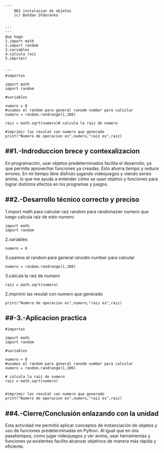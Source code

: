 ```
'''
    002 instalasion de objetos
    (c) Bohdan SYdorenko
    

'''
'''
Que hago
1.import math
2.import random
3.variables
4.calcula raiz
5.imprimir 


'''
#importas

import math
import random

#variables

numero = 0
#usamos el random para general ranodm number para calcular 
numero = random.randrange(1,100) 

raiz = math.sqrt(numero)# calcula la raiz de numero 

#imprimir las resulat con numero que generado
print("Numero de operacion es",numero,"raiz es",raiz)
```

##1.-Indroduccion brece y contexalizacion
---

En programación, usar objetos predeterminados facilita el desarrollo, ya que permite aprovechar funciones ya creadas. Esto ahorra tiempo y reduce errores.
En mi tiempo libre disfruto jugando videojuegos y viendo series anime, lo que me ayuda a entender cómo se usan objetos y funciones para lograr distintos efectos en los programas y juegos.


##2.-Desarrollo técnico correcto y preciso
---
1.import math para calcular raiz
  random para randomazier numero que luego calcula raiz de esto numero   
```
import math
import random
```

2.variables 
```
numero = 0    
```
3.usamos el random para general ranodm number para calcular 
```
numero = random.randrange(1,100) 
```

3.calcula la raiz de numero 
```
raiz = math.sqrt(numero)
```
2.imprimir las resulat con numero que generado 
```
print("Numero de operacion es",numero,"raiz es",raiz)       
```


##-3.-Aplicacion practica
---
```
#importas

import math
import random

#variables

numero = 0
#usamos el random para general ranodm number para calcular 
numero = random.randrange(1,100) 

# calcula la raiz de numero 
raiz = math.sqrt(numero)


#imprimir las resulat con numero que generado
print("Numero de operacion es",numero,"raiz es",raiz)
```

##4.-Cierre/Conclusión enlazando con la unidad
---

Esta actividad me permitió aplicar conceptos de instanciación de objetos y uso de funciones predeterminadas en Python.
Al igual que en mis pasatiempos, como jugar videojuegos y ver anime, usar herramientas y funciones ya existentes facilita alcanzar objetivos de manera más rápida y eficiente.



```
